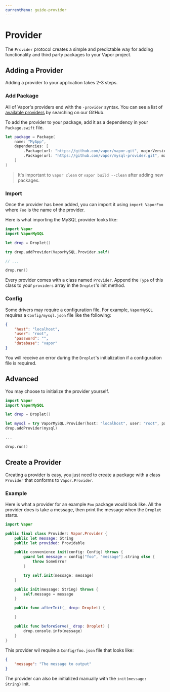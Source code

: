 ```yaml
---
currentMenu: guide-provider
---
```


# Provider

The `Provider` protocol creates a simple and predictable way for adding functionality and third party packages to your Vapor project.

## Adding a Provider

Adding a provider to your application takes 2-3 steps.

### Add Package

All of Vapor's providers end with the `-provider` syntax. You can see a list of [available providers](https://github.com/vapor?utf8=✓&query=-provider) by searching on our GitHub.

To add the provider to your package, add it as a dependency in your `Package.swift` file.

```swift
let package = Package(
    name: "MyApp",
    dependencies: [
        .Package(url: "https://github.com/vapor/vapor.git", majorVersion: 1, minor: 0),
        .Package(url: "https://github.com/vapor/mysql-provider.git", majorVersion: 1, minor: 0)
    ]
)
```

> It's important to `vapor clean` or `vapor build --clean` after adding new packages.

### Import

Once the provider has been added, you can import it using `import VaporFoo` where `Foo` is the name of the provider.

Here is what importing the MySQL provider looks like:

```swift
import Vapor
import VaporMySQL

let drop = Droplet()

try drop.addProvider(VaporMySQL.Provider.self)

// ...

drop.run()
```

Every provider comes with a class named `Provider`. Append the `Type` of this class to your `providers` array in the `Droplet`'s init method.

### Config

Some drivers may require a configuration file. For example, `VaporMySQL` requires a `Config/mysql.json` file like the following:

```json
{
	"host": "localhost",
	"user": "root",
	"password": "",
	"database": "vapor"
}
```

You will receive an error during the `Droplet`'s initialization if a configuration file is required.

## Advanced

You may choose to initialize the provider yourself. 

```swift
import Vapor
import VaporMySQL

let drop = Droplet()

let mysql = try VaporMySQL.Provider(host: "localhost", user: "root", password: "", database: "vapor")
drop.addProvider(mysql)

...

drop.run()
```

## Create a Provider

Creating a provider is easy, you just need to create a package with a class `Provider` that conforms to `Vapor.Provider`.

### Example

Here is what a provider for an example `Foo` package would look like. All the provider does is take a message, then print the message when the `Droplet` starts.

```swift
import Vapor

public final class Provider: Vapor.Provider {
	public let message: String
    public let provided: Providable

    public convenience init(config: Config) throws {
    	guard let message = config["foo", "message"].string else {
    		throw SomeError
    	}

        try self.init(message: message)
    }

    public init(message: String) throws {
		self.message = message
    }

    public func afterInit(_ drop: Droplet) {

    }

    public func beforeServe(_ drop: Droplet) {
		drop.console.info(message)
    }
}
```

This provider wil require a `Config/foo.json` file that looks like:

```json
{
	"message": "The message to output"
}
```

The provider can also be initialized manually with the `init(message: String)` init.
